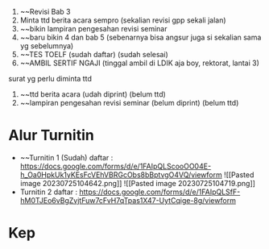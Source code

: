 1. ~~Revisi Bab 3
2. Minta ttd berita acara sempro (sekalian revisi gpp sekali jalan)
3. ~~bikin lampiran pengesahan revisi seminar
4. ~~baru bikin 4 dan bab 5 (sebenarnya bisa angsur juga si sekalian sama yg sebelumnya)
5. ~~TES TOELF (sudah daftar) (sudah selesai)
6. ~~AMBIL SERTIF NGAJI (tinggal ambil di LDIK aja boy, rektorat, lantai 3)

surat yg perlu diminta ttd
1. ~~ttd berita acara (udah diprint) (belum ttd)
2. ~~lampiran pengesahan revisi seminar (belum diprint) (belum ttd)

# Alur Turnitin
- ~~Turnitin 1 (Sudah)
daftar : https://docs.google.com/forms/d/e/1FAIpQLScooOO04E-h_Oa0HpkUk1yKEsFcVEhVBRGcObs8bBptvgO4VQ/viewform
![[Pasted image 20230725104642.png]]
![[Pasted image 20230725104719.png]]
- Turnitin 2
daftar : https://docs.google.com/forms/d/e/1FAIpQLSfF-hM0TJEo6vBgZvjtFuw7cFvH7qTpas1X47-UytCqige-8g/viewform

# Kep